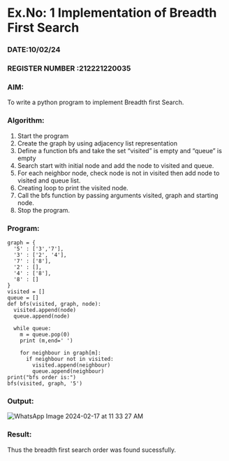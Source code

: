 # Ex.No: 1  Implementation of Breadth First Search 
### DATE:10/02/24                                                                            
### REGISTER NUMBER :212221220035 
### AIM: 
To write a python program to implement Breadth first Search. 
### Algorithm:
1. Start the program
2. Create the graph by using adjacency list representation
3. Define a function bfs and take the set “visited” is empty and “queue” is empty
4. Search start with initial node and add the node to visited and queue.
5. For each neighbor node, check node is not in visited then add node to visited and queue list.
6.  Creating loop to print the visited node.
7.   Call the bfs function by passing arguments visited, graph and starting node.
8.   Stop the program.
### Program:
```
graph = {
  '5' : ['3','7'],
  '3' : ['2', '4'],
  '7' : ['8'],
  '2' : [],
  '4' : ['8'],
  '8' : []
}
visited = [] 
queue = []   
def bfs(visited, graph, node): 
  visited.append(node)
  queue.append(node)

  while queue:         
    m = queue.pop(0) 
    print (m,end=' ') 

    for neighbour in graph[m]:
      if neighbour not in visited:
        visited.append(neighbour)
        queue.append(neighbour)
print("bfs order is:")
bfs(visited, graph, '5')
```
### Output:
![WhatsApp Image 2024-02-17 at 11 33 27 AM](https://github.com/Naveenaa28/AI_Lab_2023-24/assets/131433133/c08b7bf0-550e-46ca-a06f-a2580f33adc0)
### Result:
Thus the breadth first search order was found sucessfully.
